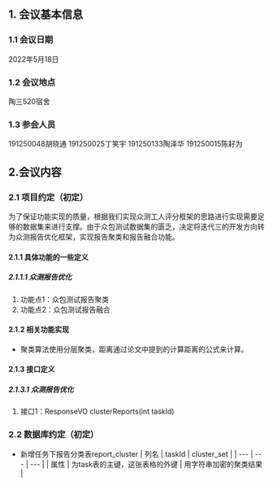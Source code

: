 ## 1. 会议基本信息
### 1.1 会议日期
2022年5月18日
### 1.2 会议地点
陶三520宿舍
### 1.3 参会人员
191250048胡晓通
191250025丁笑宇
191250133陶泽华
191250015陈耔为
## 2.会议内容
### 2.1 项目约定（初定）
为了保证功能实现的质量，根据我们实现众测工人评分框架的思路进行实现需要足够的数据集来进行支撑。由于众包测试数据集的匮乏，决定将迭代三的开发方向转为众测报告优化框架，实现报告聚类和报告融合功能。
#### 2.1.1 具体功能的一些定义
##### 2.1.1.1 众测报告优化

1. 功能点1：众包测试报告聚类
1. 功能点2：众包测试报告融合
#### 2.1.2 相关功能实现

- 聚类算法使用分层聚类，距离通过论文中提到的计算距离的公式来计算。
#### 2.1.3 接口定义
##### 2.1.3.1 众测报告优化

1. 接口1：ResponseVO clusterReports(int taskId)
### 2.2 数据库约定（初定）

- 新增任务下报告分类表report_cluster
| 列名 | taskId | cluster_set |
| --- | --- | --- |
| 属性 | 为task表的主键，这张表格的外键 | 用字符串加密的聚类结果 |


